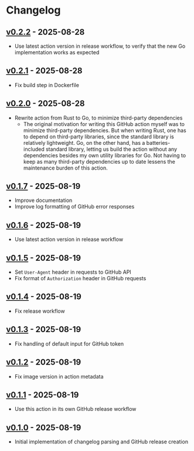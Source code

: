 # Changelog

## [v0.2.2] - 2025-08-28

- Use latest action version in release workflow, to verify that the new Go implementation works as
  expected

## [v0.2.1] - 2025-08-28

- Fix build step in Dockerfile

## [v0.2.0] - 2025-08-28

- Rewrite action from Rust to Go, to minimize third-party dependencies
    - The original motivation for writing this GitHub action myself was to minimize third-party
      dependencies. But when writing Rust, one has to depend on third-party libraries, since the
      standard library is relatively lightweight. Go, on the other hand, has a batteries-included
      standard library, letting us build the action without any dependencies besides my own utility
      libraries for Go. Not having to keep as many third-party dependencies up to date lessens the
      maintenance burden of this action.

## [v0.1.7] - 2025-08-19

- Improve documentation
- Improve log formatting of GitHub error responses

## [v0.1.6] - 2025-08-19

- Use latest action version in release workflow

## [v0.1.5] - 2025-08-19

- Set `User-Agent` header in requests to GitHub API
- Fix format of `Authorization` header in GitHub requests

## [v0.1.4] - 2025-08-19

- Fix release workflow

## [v0.1.3] - 2025-08-19

- Fix handling of default input for GitHub token

## [v0.1.2] - 2025-08-19

- Fix image version in action metadata

## [v0.1.1] - 2025-08-19

- Use this action in its own GitHub release workflow

## [v0.1.0] - 2025-08-19

- Initial implementation of changelog parsing and GitHub release creation

[Unreleased]: https://github.com/hermannm/release-from-changelog/compare/v0.2.2...HEAD

[v0.2.2]: https://github.com/hermannm/release-from-changelog/compare/v0.2.1...v0.2.2

[v0.2.1]: https://github.com/hermannm/release-from-changelog/compare/v0.2.0...v0.2.1

[v0.2.0]: https://github.com/hermannm/release-from-changelog/compare/v0.1.7...v0.2.0

[v0.1.7]: https://github.com/hermannm/release-from-changelog/compare/v0.1.6...v0.1.7

[v0.1.6]: https://github.com/hermannm/release-from-changelog/compare/v0.1.5...v0.1.6

[v0.1.5]: https://github.com/hermannm/release-from-changelog/compare/v0.1.4...v0.1.5

[v0.1.4]: https://github.com/hermannm/release-from-changelog/compare/v0.1.3...v0.1.4

[v0.1.3]: https://github.com/hermannm/release-from-changelog/compare/v0.1.2...v0.1.3

[v0.1.2]: https://github.com/hermannm/release-from-changelog/compare/v0.1.1...v0.1.2

[v0.1.1]: https://github.com/hermannm/release-from-changelog/compare/v0.1.0...v0.1.1

[v0.1.0]: https://github.com/hermannm/release-from-changelog/compare/ba852f0...v0.1.0
